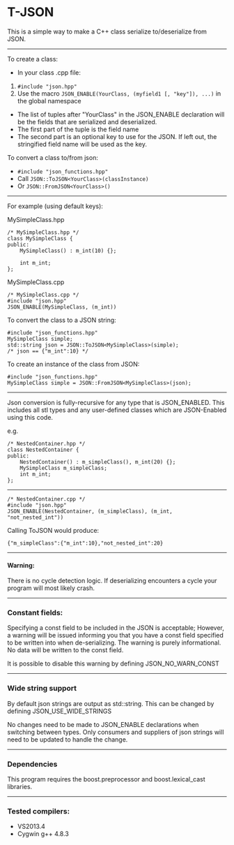 T-JSON
============

This is a simple way to make a C++ class serialize to/deserialize from JSON.

---
To create a class:

- In your class .cpp file:
 1. `#include "json.hpp"`
 2. Use the macro `JSON_ENABLE(YourClass, (myfield1 [, "key"]), ...)` in the global namespace
   - The list of tuples after "YourClass" in the JSON_ENABLE declaration will be the fields that are serialized and deserialized.
   - The first part of the tuple is the field name 
   - The second part is an optional key to use for the JSON. If left out, the stringified field name will be used as the key.

To convert a class to/from json:
- `#include "json_functions.hpp"`
- Call `JSON::ToJSON<YourClass>(classInstance)`
- Or `JSON::FromJSON<YourClass>()`


--------
For example (using default keys):

MySimpleClass.hpp

    /* MySimpleClass.hpp */
    class MySimpleClass {
    public:
        MySimpleClass() : m_int(10) {};
        
        int m_int;
    };
    
MySimpleClass.cpp

    /* MySimpleClass.cpp */
    #include "json.hpp"
    JSON_ENABLE(MySimpleClass, (m_int))
    
To convert the class to a JSON string:

    #include "json_functions.hpp"
    MySimpleClass simple;
    std::string json = JSON::ToJSON<MySimpleClass>(simple);
    /* json == {"m_int":10} */
    
To create an instance of the class from JSON:
    
    #include "json_functions.hpp"
    MySimpleClass simple = JSON::FromJSON<MySimpleClass>(json);
    
---
Json conversion is fully-recursive for any type that is JSON_ENABLED. This includes all stl types and any user-defined classes which are JSON-Enabled using this code.

e.g.

    /* NestedContainer.hpp */
    class NestedContainer {
    public:
        NestedContainer() : m_simpleClass(), m_int(20) {};
        MySimpleClass m_simpleClass;
        int m_int;
    };
---
    /* NestedContainer.cpp */
    #include "json.hpp"
    JSON_ENABLE(NestedContainer, (m_simpleClass), (m_int, "not_nested_int"))
    
Calling ToJSON would produce:

    {"m_simpleClass":{"m_int":10},"not_nested_int":20}

--- 
#### Warning:
There is no cycle detection logic. If deserializing encounters a cycle your program will most likely crash.

---
### Constant fields:
Specifying a const field to be included in the JSON is acceptable; However, a warning will be issued informing you that you have a const field specified to be written into when de-serializing. The warning is purely informational. No data will be written to the const field.

It is possible to disable this warning by defining JSON_NO_WARN_CONST

---
### Wide string support
By default json strings are output as std::string. This can be changed by defining JSON_USE_WIDE_STRINGS

No changes need to be made to JSON_ENABLE declarations when switching between types. Only consumers and suppliers of json strings will need to be updated to handle the change.

---
### Dependencies
This program requires the boost.preprocessor and boost.lexical_cast libraries.

---
### Tested compilers:
- VS2013.4
- Cygwin g++ 4.8.3


